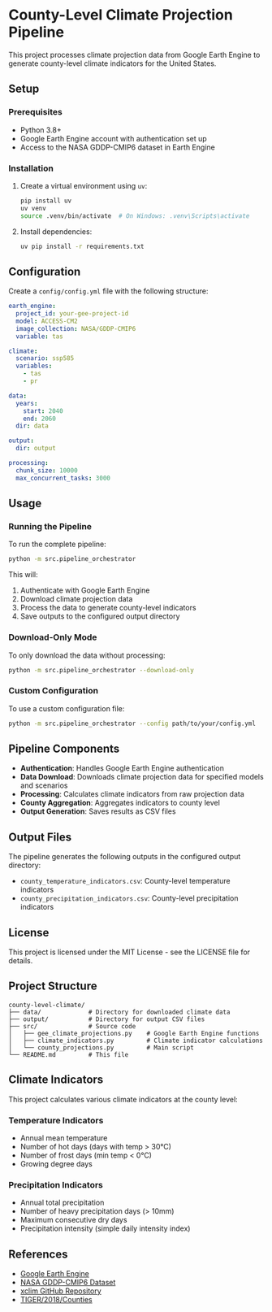 # County-Level Climate Projection Pipeline

This project processes climate projection data from Google Earth Engine to generate county-level climate indicators for the United States.

## Setup

### Prerequisites

- Python 3.8+
- Google Earth Engine account with authentication set up
- Access to the NASA GDDP-CMIP6 dataset in Earth Engine

### Installation

1. Create a virtual environment using `uv`:
   ```bash
   pip install uv
   uv venv
   source .venv/bin/activate  # On Windows: .venv\Scripts\activate
   ```

2. Install dependencies:
   ```bash
   uv pip install -r requirements.txt
   ```

## Configuration

Create a `config/config.yml` file with the following structure:

```yaml
earth_engine:
  project_id: your-gee-project-id
  model: ACCESS-CM2
  image_collection: NASA/GDDP-CMIP6
  variable: tas

climate:
  scenario: ssp585
  variables:
    - tas
    - pr

data:
  years:
    start: 2040
    end: 2060
  dir: data

output:
  dir: output

processing:
  chunk_size: 10000
  max_concurrent_tasks: 3000
```

## Usage

### Running the Pipeline

To run the complete pipeline:

```bash
python -m src.pipeline_orchestrator
```

This will:
1. Authenticate with Google Earth Engine
2. Download climate projection data
3. Process the data to generate county-level indicators
4. Save outputs to the configured output directory

### Download-Only Mode

To only download the data without processing:

```bash
python -m src.pipeline_orchestrator --download-only
```

### Custom Configuration

To use a custom configuration file:

```bash
python -m src.pipeline_orchestrator --config path/to/your/config.yml
```

## Pipeline Components

- **Authentication**: Handles Google Earth Engine authentication
- **Data Download**: Downloads climate projection data for specified models and scenarios
- **Processing**: Calculates climate indicators from raw projection data
- **County Aggregation**: Aggregates indicators to county level
- **Output Generation**: Saves results as CSV files

## Output Files

The pipeline generates the following outputs in the configured output directory:

- `county_temperature_indicators.csv`: County-level temperature indicators
- `county_precipitation_indicators.csv`: County-level precipitation indicators

## License

This project is licensed under the MIT License - see the LICENSE file for details.

## Project Structure

```
county-level-climate/
├── data/             # Directory for downloaded climate data
├── output/           # Directory for output CSV files
├── src/              # Source code
│   ├── gee_climate_projections.py    # Google Earth Engine functions
│   ├── climate_indicators.py         # Climate indicator calculations
│   └── county_projections.py         # Main script
└── README.md         # This file
```

## Climate Indicators

This project calculates various climate indicators at the county level:

### Temperature Indicators

- Annual mean temperature
- Number of hot days (days with temp > 30°C)
- Number of frost days (min temp < 0°C)
- Growing degree days

### Precipitation Indicators

- Annual total precipitation
- Number of heavy precipitation days (> 10mm)
- Maximum consecutive dry days
- Precipitation intensity (simple daily intensity index)

## References

- [Google Earth Engine](https://earthengine.google.com/)
- [NASA GDDP-CMIP6 Dataset](https://developers.google.com/earth-engine/datasets/catalog/NASA_GDDP-CMIP6)
- [xclim GitHub Repository](https://github.com/Ouranosinc/xclim)
- [TIGER/2018/Counties](https://developers.google.com/earth-engine/datasets/catalog/TIGER_2018_Counties)